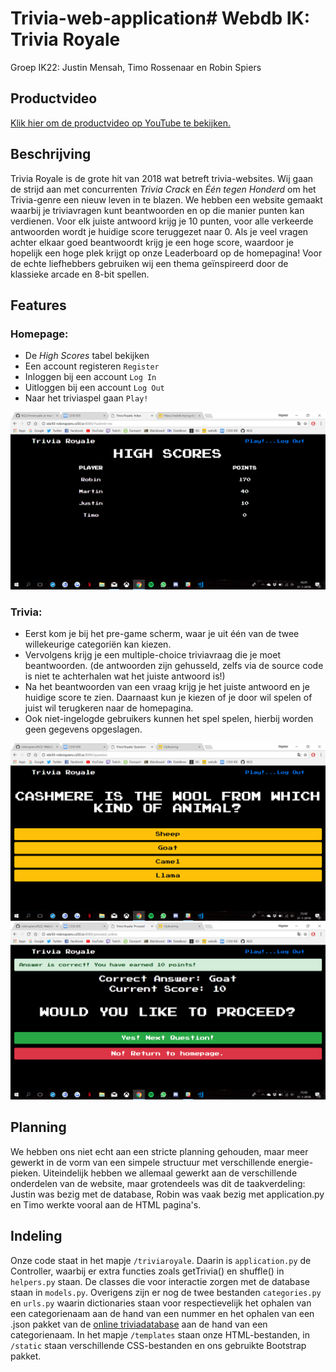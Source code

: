 # Trivia-web-application# Webdb IK: Trivia Royale
Groep IK22: Justin Mensah, Timo Rossenaar en Robin Spiers

## Productvideo
[Klik hier om de productvideo op YouTube te bekijken.](https://www.youtube.com/watch?v=8cFVqMWfXzk)

## Beschrijving
Trivia Royale is de grote hit van 2018 wat betreft trivia-websites. Wij gaan de strijd aan met concurrenten _Trivia Crack_ en _Één tegen Honderd_ om het Trivia-genre een nieuw leven in te blazen.
We hebben een website gemaakt waarbij je triviavragen kunt beantwoorden en op die manier punten kan verdienen. Voor elk juiste antwoord krijg je 10 punten, voor alle verkeerde antwoorden wordt je huidige score teruggezet naar 0. Als je veel vragen achter elkaar goed beantwoordt krijg je een hoge score, waardoor je hopelijk een hoge plek krijgt op onze Leaderboard op de homepagina!
Voor de echte liefhebbers gebruiken wij een thema geïnspireerd door de klassieke arcade en 8-bit spellen.

## Features
### Homepage:
* De _High Scores_ tabel bekijken
* Een account registeren `Register`
* Inloggen bij een account `Log In`
* Uitloggen bij een account `Log Out`
* Naar het triviaspel gaan `Play!`

![index](doc/index.png)

### Trivia:
* Eerst kom je bij het pre-game scherm, waar je uit één van de twee willekeurige categoriën kan kiezen.
* Vervolgens krijg je een multiple-choice triviavraag die je moet beantwoorden. (de antwoorden zijn gehusseld, zelfs via de source code is niet te achterhalen wat het juiste antwoord is!)
* Na het beantwoorden van een vraag krijg je het juiste antwoord en je huidige score te zien. Daarnaast kun je kiezen of je door wil spelen of juist wil terugkeren naar de homepagina.
* Ook niet-ingelogde gebruikers kunnen het spel spelen, hierbij worden geen gegevens opgeslagen.

![question](doc/question.png)
![proceed](doc/proceed.png)

## Planning
We hebben ons niet echt aan een stricte planning gehouden, maar meer gewerkt in de vorm van een simpele structuur met verschillende energie-pieken.
Uiteindelijk hebben we allemaal gewerkt aan de verschillende onderdelen van de website, maar grotendeels was dit de taakverdeling: Justin was bezig met de database, Robin was vaak bezig met application.py en Timo werkte vooral aan de HTML pagina's.

## Indeling
Onze code staat in het mapje `/triviaroyale`. Daarin is `application.py` de Controller, waarbij er extra functies zoals getTrivia() en shuffle() in `helpers.py` staan.
De classes die voor interactie zorgen met de database staan in `models.py`. Overigens zijn er nog de twee bestanden `categories.py` en `urls.py` waarin dictionaries staan voor respectievelijk het ophalen van een categorienaam aan de hand van een nummer en het ophalen van een .json pakket van de [online triviadatabase](https://opentdb.com/) aan de hand van een categorienaam.
In het mapje `/templates` staan onze HTML-bestanden, in `/static` staan verschillende CSS-bestanden en ons gebruikte Bootstrap pakket.
